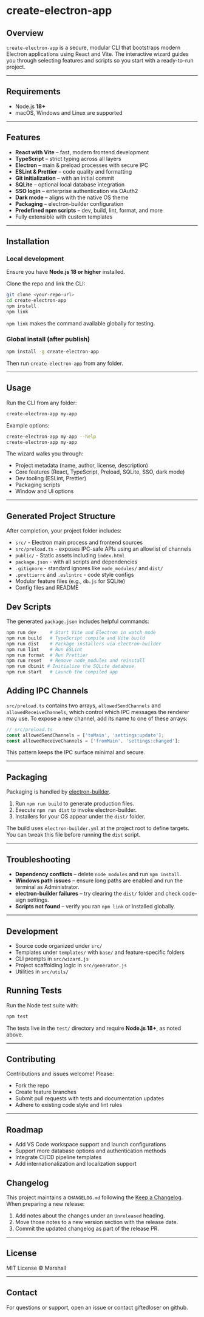 # create-electron-app

## Overview

`create-electron-app` is a secure, modular CLI that bootstraps modern Electron applications using React and Vite. The interactive wizard guides you through selecting features and scripts so you start with a ready-to-run project.

---

## Requirements

- Node.js **18+**
- macOS, Windows and Linux are supported

---

## Features

- **React with Vite** – fast, modern frontend development
- **TypeScript** – strict typing across all layers
- **Electron** – main & preload processes with secure IPC
- **ESLint & Prettier** – code quality and formatting
- **Git initialization** – with an initial commit
- **SQLite** – optional local database integration
- **SSO login** – enterprise authentication via OAuth2
- **Dark mode** – aligns with the native OS theme
- **Packaging** – electron-builder configuration
- **Predefined npm scripts** – dev, build, lint, format, and more
- Fully extensible with custom templates

---

## Installation

### Local development

Ensure you have **Node.js 18 or higher** installed.

Clone the repo and link the CLI:

```bash
git clone <your-repo-url>
cd create-electron-app
npm install
npm link
```

`npm link` makes the command available globally for testing.

### Global install (after publish)

```bash
npm install -g create-electron-app
```

Then run `create-electron-app` from any folder.

---

## Usage

Run the CLI from any folder:

```bash
create-electron-app my-app
```

Example options:

```bash
create-electron-app my-app --help
create-electron-app my-app
```

The wizard walks you through:

- Project metadata (name, author, license, description)
- Core features (React, TypeScript, Preload, SQLite, SSO, dark mode)
- Dev tooling (ESLint, Prettier)
- Packaging scripts
- Window and UI options

---

## Generated Project Structure

After completion, your project folder includes:

* `src/` - Electron main process and frontend sources
* `src/preload.ts` - exposes IPC-safe APIs using an allowlist of channels
* `public/` - Static assets including `index.html`
* `package.json` - with all scripts and dependencies
* `.gitignore` - standard ignores like `node_modules/` and `dist/`
* `.prettierrc` and `.eslintrc` - code style configs
* Modular feature files (e.g., `db.js` for SQLite)
* Config files and README

## Dev Scripts

The generated `package.json` includes helpful commands:

```bash
npm run dev     # Start Vite and Electron in watch mode
npm run build   # TypeScript compile and Vite build
npm run dist    # Package installers via electron-builder
npm run lint    # Run ESLint
npm run format  # Run Prettier
npm run reset   # Remove node_modules and reinstall
npm run dbinit # Initialize the SQLite database
npm run start   # Launch the compiled app
```

## Adding IPC Channels

`src/preload.ts` contains two arrays, `allowedSendChannels` and `allowedReceiveChannels`, which control which IPC messages the renderer may use. To expose a new channel, add its name to one of these arrays:

```ts
// src/preload.ts
const allowedSendChannels = ['toMain', 'settings:update'];
const allowedReceiveChannels = ['fromMain', 'settings:changed'];
```

This pattern keeps the IPC surface minimal and secure.

---

## Packaging

Packaging is handled by [electron-builder](https://www.electron.build/).

1. Run `npm run build` to generate production files.
2. Execute `npm run dist` to invoke electron-builder.
3. Installers for your OS appear under the `dist/` folder.

The build uses `electron-builder.yml` at the project root to define targets. You
can tweak this file before running the `dist` script.

---

## Troubleshooting

- **Dependency conflicts** – delete `node_modules` and run `npm install`.
- **Windows path issues** – ensure long paths are enabled and run the terminal as Administrator.
- **electron-builder failures** – try clearing the `dist/` folder and check code-sign settings.
- **Scripts not found** – verify you ran `npm link` or installed globally.

---

## Development

* Source code organized under `src/`
* Templates under `templates/` with `base/` and feature-specific folders
* CLI prompts in `src/wizard.js`
* Project scaffolding logic in `src/generator.js`
* Utilities in `src/utils/`

## Running Tests

Run the Node test suite with:

```bash
npm test
```

The tests live in the `test/` directory and require **Node.js 18+**, as noted above.

---

## Contributing

Contributions and issues welcome! Please:

* Fork the repo
* Create feature branches
* Submit pull requests with tests and documentation updates
* Adhere to existing code style and lint rules

---

## Roadmap

* Add VS Code workspace support and launch configurations
* Support more database options and authentication methods
* Integrate CI/CD pipeline templates
* Add internationalization and localization support


## Changelog

This project maintains a `CHANGELOG.md` following the [Keep a Changelog](https://keepachangelog.com/). When preparing a new release:
1. Add notes about the changes under an `Unreleased` heading.
2. Move those notes to a new version section with the release date.
3. Commit the updated changelog as part of the release PR.

---

## License

MIT License © Marshall

---

## Contact

For questions or support, open an issue or contact giftedloser on github.
